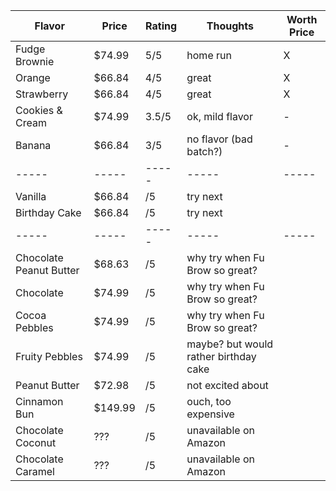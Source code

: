 | Flavor | Price | Rating | Thoughts | Worth Price |
|-----------|-----------|-----------|-----------|-----------|
| Fudge Brownie | $74.99 | 5/5 | home run | X |
| Orange | $66.84 | 4/5 | great | X |
| Strawberry | $66.84 | 4/5 | great | X |
| Cookies & Cream | $74.99 | 3.5/5 | ok, mild flavor | - |
| Banana | $66.84 | 3/5 | no flavor (bad batch?) | - |
|-----|-----|-----|-----|-----|
| Vanilla | $66.84 | /5 | try next |  |
| Birthday Cake | $66.84 | /5 | try next |  |
|-----|-----|-----|-----|-----|
| Chocolate Peanut Butter | $68.63 | /5 | why try when Fu Brow so great? |  |
| Chocolate | $74.99 | /5 | why try when Fu Brow so great? |  |
| Cocoa Pebbles | $74.99 | /5 | why try when Fu Brow so great? |  |
| Fruity Pebbles | $74.99 | /5 | maybe? but would rather birthday cake |  |
| Peanut Butter | $72.98 | /5 | not excited about |  |
| Cinnamon Bun | $149.99 | /5 | ouch, too expensive |  |
| Chocolate Coconut | ??? | /5 | unavailable on Amazon |  |
| Chocolate Caramel | ??? | /5 | unavailable on Amazon |  |
